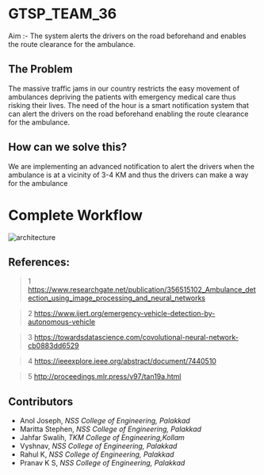 # GTSP_TEAM_36
Aim  :- The system alerts the drivers on the road beforehand and enables the route clearance for the ambulance.
## The Problem
The massive traffic jams in our country restricts the  easy movement of ambulances depriving the patients with emergency medical care thus risking their lives. 
The need of the hour is a smart notification system that can  alert the drivers on the road beforehand enabling the route clearance for the ambulance.

## How can we solve this?
We are implementing an advanced notification to alert the drivers when the ambulance is at a vicinity of 3-4 KM and thus the drivers can make a way for the ambulance

# Complete Workflow
![architecture](https://user-images.githubusercontent.com/48887731/167126122-583a5b0d-66b5-4716-b05d-f1298a46bfc5.jpeg)


## References:

>1 https://www.researchgate.net/publication/356515102_Ambulance_detection_using_image_processing_and_neural_networks

>2 https://www.ijert.org/emergency-vehicle-detection-by-autonomous-vehicle

>3 https://towardsdatascience.com/covolutional-neural-network-cb0883dd6529

>4 https://ieeexplore.ieee.org/abstract/document/7440510

>5 http://proceedings.mlr.press/v97/tan19a.html


## Contributors
- Anol Joseph, _NSS College of Engineering, Palakkad_
- Maritta Stephen, _NSS College of Engineering, Palakkad_
- Jahfar Swalih, _TKM College of Engineering,Kollam_
- Vyshnav, _NSS College of Engineering, Palakkad_
- Rahul K, _NSS College of Engineering, Palakkad_
- Pranav K S, _NSS College of Engineering, Palakkad_ 
